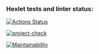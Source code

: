 ### Hexlet tests and linter status:
[![Actions Status](https://github.com/ArturStimbiris/java-project-71/actions/workflows/hexlet-check.yml/badge.svg)](https://github.com/ArturStimbiris/java-project-71/actions)

[![project-check](https://github.com/ArturStimbiris/java-project-71/actions/workflows/project-check.yml/badge.svg)](https://github.com/ArturStimbiris/java-project-71/actions/workflows/project-check.yml)

[![Maintainability](https://api.codeclimate.com/v1/badges/c59bb028e1d7c4809d77/maintainability)](https://codeclimate.com/github/ArturStimbiris/java-project-71/maintainability)
